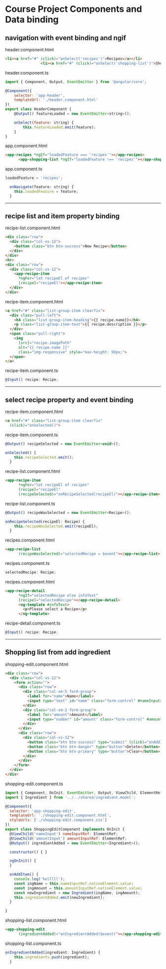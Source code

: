 # Course Project Components and Data binding

## navigation with event binding and ngif

header.component.html
```html
<li><a href="#" (click)="onSelect('recipes')">Recipes</a></li>
                <li><a href="#" (click)="onSelect('shopping-list')">Shopping List</a></li>
```
header.component.ts
```javascript
import { Component, Output, EventEmitter } from '@angular/core';

@Component({
    selector: 'app-header',
    templateUrl: './header.component.html'
})
export class HeaderComponent {
    @Output() featureLoaded = new EventEmitter<string>();

    onSelect(feature: string) {
        this.featureLoaded.emit(feature);
    }
}
```
app.component.html
```html
<app-recipes *ngIf="loadedFeature === 'recipes'"></app-recipes>
      <app-shopping-list *ngIf="loadedFeature !== 'recipes'"></app-shopping-list>
```
app.component.ts
```javascript
loadedFeature = 'recipes';

  onNavigate(feature: string) {
    this.loadedFeature = feature;
  }
```
---
## recipe list and item property binding

recipe-list.component.html
```html
<div class="row">
  <div class="col-xs-12">
    <button class="btn btn-success">New Recipe</button>
  </div>
</div>
<hr>
<div class="row">
  <div class="col-xs-12">
    <app-recipe-item 
      *ngFor="let recipeEl of recipes"
      [recipe]="recipeEl"></app-recipe-item>
  </div>
</div>
```
recipe-item.component.html
```html
<a href="#" class="list-group-item clearfix">
  <div class="pull-left">
    <h4 class="list-group-item-heading">{{ recipe.name}}</h4>
    <p class="list-group-item-text">{{ recipe.description }}</p>
  </div>
  <span class="pull-right">
    <img 
      [src]="recipe.imagePath" 
      alt="{{ recipe.name }}" 
      class="img-responsive" style="max-height: 50px;">
  </span>
</a>
```
recipe-item.component.ts
```javascript
@Input() recipe: Recipe;
```
---
## select recipe property and event binding

recipe-item.component.html
```html
<a href="#" class="list-group-item clearfix"
  (click)="onSelected()">
```
recipe-item.component.ts
```javascript
@Output() recipeSelected = new EventEmitter<void>();

onSelected() {
    this.recipeSelected.emit();
  }
```
recipe-list.component.html
```html
<app-recipe-item 
      *ngFor="let recipeEl of recipes"
      [recipe]="recipeEl"
      (recipeSelected)="onRecipeSelected(recipeEl)"></app-recipe-item>
```

recipe-list.component.ts
```javascript
@Output() recipeWasSelected = new EventEmitter<Recipe>();

onRecipeSelected(recipeEl: Recipe) {
    this.recipeWasSelected.emit(recipeEl);
  }
```
recipes.component.html
```html
<app-recipe-list
      (recipeWasSelected)="selectedRecipe = $event"></app-recipe-list>
```
recipes.component.ts
```javascript
selectedRecipe: Recipe;
```
recipes.component.html
```html
<app-recipe-detail
      *ngIf="selectedRecipe else infoText"
      [recipe]="selectedRecipe"></app-recipe-detail>
      <ng-template #infoText>
        <p>Please select a Recipe</p>
      </ng-template>
```

recipe-detail.component.ts
```javascript
@Input() recipe: Recipe;
```
---
## Shopping list from add ingredient

shopping-edit.component.html
```html
<div class="row">
  <div class="col-xs-12">
    <form action="">
      <div class="row">
        <div class="col-sm-5 form-group">
          <label for="name">Name</label>
          <input type="text" id="name" class="form-control" #nameInput>
        </div>
        <div class="col-sm-2 form-group">
          <label for="amount">Amount</label>
          <input type="number" id="amount" class="form-control" #amountInput>
        </div>
      </div>
      <div class="row">
        <div class="col-xs-12">
          <button class="btn btn-success" type="submit" (click)="onAddItem()">Add</button>
          <button class="btn btn-danger" type="button">Delete</button>
          <button class="btn btn-primary" type="button">Clear</button>
        </div>
      </div>
    </form>
  </div>
</div>
```

shopping-edit.component.ts
```javascript
import { Component, OnInit, EventEmitter, Output, ViewChild, ElementRef } from '@angular/core';
import { Ingredient } from '../../shared/ingredient.model';

@Component({
  selector: 'app-shopping-edit',
  templateUrl: './shopping-edit.component.html',
  styleUrls: ['./shopping-edit.component.css']
})
export class ShoppingEditComponent implements OnInit {
  @ViewChild('nameInput') nameInputRef: ElementRef;
  @ViewChild('amountInput') amountInputRef: ElementRef;
  @Output() ingredientAdded = new EventEmitter<Ingredient>();

  constructor() { }

  ngOnInit() {
  }

  onAddItem() {
    console.log('helllll');
    const ingName = this.nameInputRef.nativeElement.value;
    const ingAmount = this.amountInputRef.nativeElement.value;
    const newIngredient = new Ingredient(ingName, ingAmount);
    this.ingredientAdded.emit(newIngredient);
  }

}
```

shopping-list.component.html
```html
<app-shopping-edit
      (ingredientAdded)="onIngredientAdded($event)"></app-shopping-edit>
```

shopping-list.component.ts
```javascript
onIngredientAdded(ingredient: Ingredient) {
    this.ingredients.push(ingredient);
  }
```